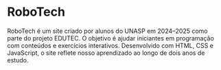 # RoboTech
RoboTech é um site criado por alunos do UNASP em 2024–2025 como parte do projeto EDUTEC. O objetivo é ajudar iniciantes em programação com conteúdos e exercícios interativos. Desenvolvido com HTML, CSS e JavaScript, o site reflete nosso aprendizado ao longo de dois anos de estudo.
